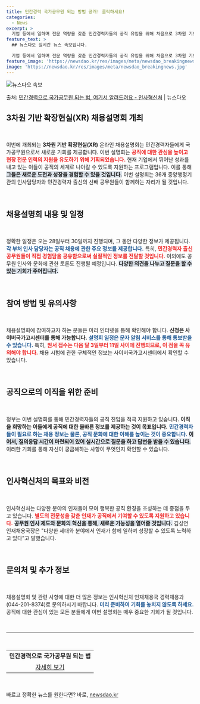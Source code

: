 ```yaml
---
title: 민간경력 국가공무원 되는 방법 공개! 클릭하세요!
categories:
  - News
excerpt: >
  기업 등에서 일하며 전문 역량을 갖춘 민간경력자들의 공직 유입을 위해 처음으로 3차원 기반 확장 현실(XR)…
feature_text: >
  ## 뉴스다오 실시간 뉴스 속보입니다.

  기업 등에서 일하며 전문 역량을 갖춘 민간경력자들의 공직 유입을 위해 처음으로 3차원 기반 확장 현실(XR)…
feature_image: 'https://newsdao.kr/res/images/meta/newsdao_breakingnews.jpg'
image: 'https://newsdao.kr/res/images/meta/newsdao_breakingnews.jpg'
---
```


![뉴스다오 속보](https://newsdao.kr/res/images/meta/newsdao_breakingnews.jpg)

<p>출처: <a href="https://newsdao.kr/3862" rel="dofollow">민간경력으로 국가공무원 되는 법, 여기서 알려드려요 - 인사혁신처</a> | 뉴스다오</p>

<h2 data-ke-size="size26">3차원 기반 확장현실(XR) 채용설명회 개최</h2>

<p data-ke-size="size16">&nbsp;</p>

이번에 개최되는 <b>3차원 기반 확장현실(XR)</b> 온라인 채용설명회는 민간경력자들에게 국가공무원으로서 새로운 기회를 제공합니다. 이번 설명회는 <b><span style="color: #ee2323;">공직에 대한 관심을 높이고 현장 전문 인력의 지원을 유도하기 위해 기획되었습니다.</span></b> 현재 기업에서 뛰어난 성과를 내고 있는 이들이 공직의 세계로 나아갈 수 있도록 지원하는 프로그램입니다. 이를 통해 <b><span style="background-color: #21538527;">그들은 새로운 도전과 성장을 경험할 수 있을 것입니다.</span></b> 이번 설명회는 36개 중앙행정기관의 인사담당자와 민간경력자 출신의 선배 공무원들이 함께하는 자리가 될 것입니다. 

<p data-ke-size="size16">&nbsp;</p>

<h2 data-ke-size="size26">채용설명회 내용 및 일정</h2>

<p data-ke-size="size16">&nbsp;</p>

정확한 일정은 오는 28일부터 30일까지 진행되며, 그 동안 다양한 정보가 제공됩니다. <b><span style="color: #1a5490;">각 부처 인사 담당자는 공직 채용에 관한 주요 정보를 제공합니다.</span></b> 특히, <b><span style="color: #ee2323;">민간경력자 출신 공무원들이 직접 경험담을 공유함으로써 실질적인 정보를 전달할 것입니다.</span></b> 이외에도 공무원 인사와 문화에 관한 토론도 진행될 예정입니다. <b><span style="background-color: #21538527;">다양한 의견을 나누고 질문을 할 수 있는 기회가 주어집니다.</span></b>

<p data-ke-size="size16">&nbsp;</p>

<h2 data-ke-size="size26">참여 방법 및 유의사항</h2>

<p data-ke-size="size16">&nbsp;</p>

채용설명회에 참여하고자 하는 분들은 미리 인터넷을 통해 확인해야 합니다. <b>신청은 사이버국가고시센터를 통해 가능합니다.</b> <b><span style="color: #1a5490;">설명회 일정은 문자 알림 서비스를 통해 통보받을 수 있습니다.</span></b> 특히, <b><span style="color: #ee2323;">원서 접수는 다음 달 3일부터 11일 사이에 진행되므로, 이 점을 꼭 유의해야 합니다.</span></b> 채용 시험에 관한 구체적인 정보는 사이버국가고시센터에서 확인할 수 있습니다.

<p data-ke-size="size16">&nbsp;</p>

<h2 data-ke-size="size26">공직으로의 이직을 위한 준비</h2>

<p data-ke-size="size16">&nbsp;</p>

정부는 이번 설명회를 통해 민간경력자들의 공직 진입을 적극 지원하고 있습니다. <b>이직을 희망하는 이들에게 공직에 대한 올바른 정보를 제공하는 것이 목표입니다.</b> <b><span style="color: #1a5490;">민간경력자들이 필요로 하는 채용 정보는 물론, 공직 문화에 대한 이해를 높이는 것이 중요합니다.</span></b> <b><span style="background-color: #21538527;">이어서, 질의응답 시간이 마련되어 있어 실시간으로 질문을 하고 답변을 받을 수 있습니다.</span></b> 이러한 기회를 통해 자신이 궁금해하는 사항이 무엇인지 확인할 수 있습니다.

<p data-ke-size="size16">&nbsp;</p>

<h2 data-ke-size="size26">인사혁신처의 목표와 비전</h2>

<p data-ke-size="size16">&nbsp;</p>

인사혁신처는 다양한 분야의 인재들이 모여 행복한 공직 환경을 조성하는 데 중점을 두고 있습니다. <b><span style="color: #ee2323;">별도의 전문성을 갖춘 인재가 공직에서 기여할 수 있도록 지원하고 있습니다.</span></b> <b><span style="background-color: #21538527;">공무원 인사 제도와 문화의 혁신을 통해, 새로운 가능성을 열어줄 것입니다.</span></b> 김성연 인재채용국장은 "다양한 세대와 분야에서 인재가 함께 일하며 성장할 수 있도록 노력하고 있다"고 말했습니다.

<p data-ke-size="size16">&nbsp;</p>

<h2 data-ke-size="size26">문의처 및 추가 정보</h2>

<p data-ke-size="size16">&nbsp;</p>

채용설명회 및 관련 사항에 대한 더 많은 정보는 인사혁신처 인재채용국 경력채용과(044-201-8374)로 문의하시기 바랍니다. <b><span style="color: #1a5490;">미리 준비하여 기회를 놓치지 않도록 하세요.</span></b> 공직에 대한 관심이 있는 모든 분들에게 이번 설명회는 매우 중요한 기회가 될 것입니다.

<p data-ke-size="size16">&nbsp;</p>

<hr>

<p data-ke-size="size16">&nbsp;</p>

<table style="width:100%">
  <tr>
    <td style="text-align: center; height: 17px;"><b>민간경력으로 국가공무원 되는 법</b></td>
  </tr>
  <tr>
    <td style="text-align: center; height: 17px;"><a href="https://newsdao.kr/3862">자세히 보기</a></td>
  </tr>
</table> 

<p data-ke-size="size16">&nbsp;</p> 

빠르고 정확한 뉴스를 원한다면? 바로, <a href="https://newsdao.kr" rel="dofollow">newsdao.kr</a>


